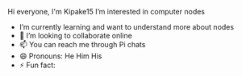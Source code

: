 Hi everyone, I'm Kipake15
I’m interested in computer nodes
- I’m currently learning and want to understand more about nodes
- 💞️ I’m looking to collaborate online
- 📫 You can reach me through Pi chats
- 😄 Pronouns: He Him His
- ⚡ Fun fact: 

<!---
kipake15/kipake15 is a ✨ special ✨ repository because its `README.md` (this file) appears on your GitHub profile.
You can click the Preview link to take a look at your changes.
--->
